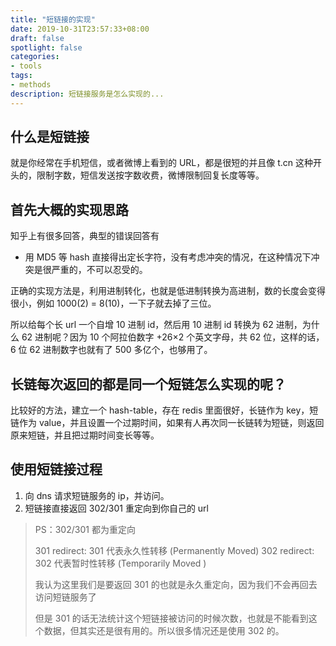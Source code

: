 ```yaml
---
title: "短链接的实现"
date: 2019-10-31T23:57:33+08:00
draft: false
spotlight: false
categories:
- tools
tags:
- methods
description: 短链接服务是怎么实现的...
---
```


## 什么是短链接

就是你经常在手机短信，或者微博上看到的 URL，都是很短的并且像 t.cn 这种开头的，限制字数，短信发送按字数收费，微博限制回复长度等等。

## 首先大概的实现思路

知乎上有很多回答，典型的错误回答有

- 用 MD5 等 hash 直接得出定长字符，没有考虑冲突的情况，在这种情况下冲突是很严重的，不可以忍受的。

正确的实现方法是，利用进制转化，也就是低进制转换为高进制，数的长度会变得很小，例如 1000(2) = 8(10)，一下子就去掉了三位。

所以给每个长 url 一个自增 10 进制 id，然后用 10 进制 id 转换为 62 进制，为什么 62 进制呢？因为 10 个阿拉伯数字 +26×2 个英文字母，共 62 位，这样的话，6 位 62 进制数字也就有了 500 多亿个，也够用了。

## 长链每次返回的都是同一个短链怎么实现的呢？

比较好的方法，建立一个 hash-table，存在 redis 里面很好，长链作为 key，短链作为 value，并且设置一个过期时间，如果有人再次同一长链转为短链，则返回原来短链，并且把过期时间变长等等。

## 使用短链接过程

1. 向 dns 请求短链服务的 ip，并访问。
2. 短链接直接返回 302/301 重定向到你自己的 url

> PS：302/301 都为重定向
>
> 301 redirect: 301 代表永久性转移 (Permanently Moved)
> 302 redirect: 302 代表暂时性转移 (Temporarily Moved )
>
> 我认为这里我们是要返回 301 的也就是永久重定向，因为我们不会再回去访问短链服务了
>
> 但是 301 的话无法统计这个短链接被访问的时候次数，也就是不能看到这个数据，但其实还是很有用的。所以很多情况还是使用 302 的。
